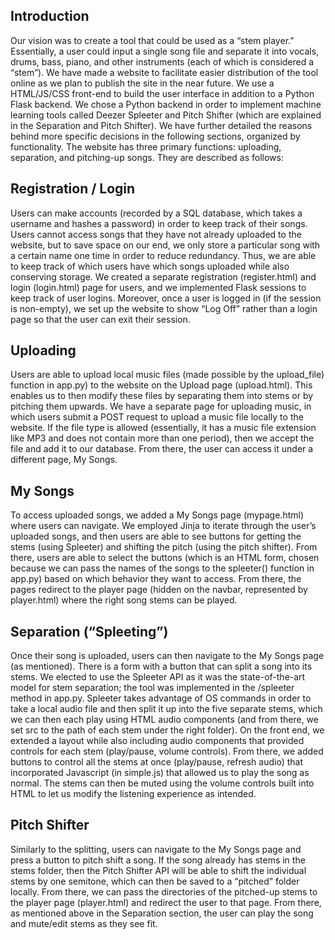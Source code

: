 ## Introduction
 
Our vision was to create a tool that could be used as a “stem player.” Essentially, a user could input a single song file and separate it into vocals, drums, bass, piano, and other instruments (each of which is considered a “stem”). We have made a website to facilitate easier distribution of the tool online as we plan to publish the site in the near future. We use a HTML/JS/CSS front-end to build the user interface in addition to a Python Flask backend. We chose a Python backend in order to implement machine learning tools called Deezer Spleeter and Pitch Shifter (which are explained in the Separation and Pitch Shifter). We have further detailed the reasons behind more specific decisions in the following sections, organized by functionality. The website has three primary functions: uploading, separation, and pitching-up songs. They are described as follows:
 
## Registration / Login
 
Users can make accounts (recorded by a SQL database, which takes a username and hashes a password) in order to keep track of their songs. Users cannot access songs that they have not already uploaded to the website, but to save space on our end, we only store a particular song with a certain name one time in order to reduce redundancy. Thus, we are able to keep track of which users have which songs uploaded while also conserving storage. We created a separate registration (register.html) and login (login.html) page for users, and we implemented Flask sessions to keep track of user logins. Moreover, once a user is logged in (if the session is non-empty), we set up the website to show “Log Off” rather than a login page so that the user can exit their session.
 
## Uploading
 
Users are able to upload local music files (made possible by the upload_file) function in app.py) to the website on the Upload page (upload.html). This enables us to then modify these files by separating them into stems or by pitching them upwards. We have a separate page for uploading music, in which users submit a POST request to upload a music file locally to the website. If the file type is allowed (essentially, it has a music file extension like MP3 and does not contain more than one period), then we accept the file and add it to our database. From there, the user can access it under a different page, My Songs.
 
## My Songs
 
To access uploaded songs, we added a My Songs page (mypage.html) where users can navigate. We employed Jinja to iterate through the user’s uploaded songs, and then users are able to see buttons for getting the stems (using Spleeter) and shifting the pitch (using the pitch shifter). From there, users are able to select the buttons (which is an HTML form, chosen because we can pass the names of the songs to the spleeter() function in app.py) based on which behavior they want to access. From there, the pages redirect to the player page (hidden on the navbar, represented by player.html) where the right song stems can be played.
 
## Separation (“Spleeting”)
 
Once their song is uploaded, users can then navigate to the My Songs page (as mentioned). There is a form with a button that can split a song into its stems. We elected to use the Spleeter API as it was the state-of-the-art model for stem separation; the tool was implemented in the /spleeter method in app.py. Spleeter takes advantage of OS commands in order to take a local audio file and then split it up into the five separate stems, which we can then each play using HTML audio components (and from there, we set src to the path of each stem under the right folder). On the front end, we extended a layout while also including audio components that provided controls for each stem (play/pause, volume controls). From there, we added buttons to control all the stems at once (play/pause, refresh audio) that incorporated Javascript (in simple.js) that allowed us to play the song as normal. The stems can then be muted using the volume controls built into HTML to let us modify the listening experience as intended.
 
## Pitch Shifter
 
Similarly to the splitting, users can navigate to the My Songs page and press a button to pitch shift a song. If the song already has stems in the stems folder, then the Pitch Shifter API will be able to shift the individual stems by one semitone, which can then be saved to a “pitched” folder locally. From there, we can pass the directories of the pitched-up stems to the player page (player.html) and redirect the user to that page. From there, as mentioned above in the Separation section, the user can play the song and mute/edit stems as they see fit.
